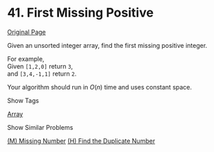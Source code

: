 # 41. First Missing Positive

[Original Page](https://leetcode.com/problems/first-missing-positive/)

Given an unsorted integer array, find the first missing positive integer.

For example,  
Given `[1,2,0]` return `3`,  
and `[3,4,-1,1]` return `2`.

Your algorithm should run in _O_(_n_) time and uses constant space.

<div>

<div id="tags" class="btn btn-xs btn-warning">Show Tags</div>

<span class="hidebutton">[Array](/tag/array/)</span></div>

<div>

<div id="similar" class="btn btn-xs btn-warning">Show Similar Problems</div>

<span class="hidebutton">[(M) Missing Number](/problems/missing-number/) [(H) Find the Duplicate Number](/problems/find-the-duplicate-number/)</span></div>